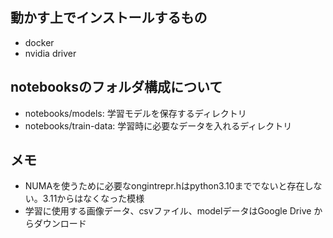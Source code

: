 ## 動かす上でインストールするもの

- docker
- nvidia driver

## notebooksのフォルダ構成について

- notebooks/models: 学習モデルを保存するディレクトリ
- notebooks/train-data: 学習時に必要なデータを入れるディレクトリ

## メモ

- NUMAを使うために必要なongintrepr.hはpython3.10まででないと存在しない。3.11からはなくなった模様
- 学習に使用する画像データ、csvファイル、modelデータはGoogle Drive からダウンロード

